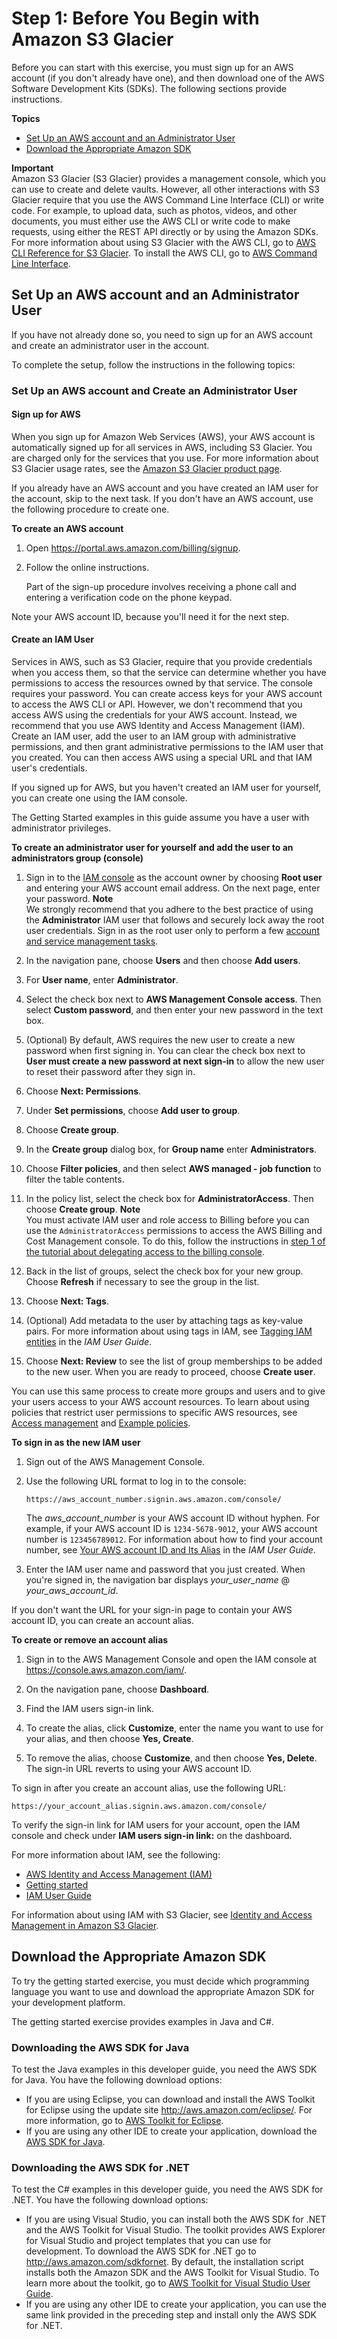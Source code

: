 # Step 1: Before You Begin with Amazon S3 Glacier<a name="getting-started-before-you-begin"></a>

Before you can start with this exercise, you must sign up for an AWS account \(if you don't already have one\), and then download one of the AWS Software Development Kits \(SDKs\)\. The following sections provide instructions\.

**Topics**
+ [Set Up an AWS account and an Administrator User](#setup)
+ [Download the Appropriate Amazon SDK](#getting-started-download-sdk)

**Important**  
Amazon S3 Glacier \(S3 Glacier\) provides a management console, which you can use to create and delete vaults\. However, all other interactions with S3 Glacier require that you use the AWS Command Line Interface \(CLI\) or write code\. For example, to upload data, such as photos, videos, and other documents, you must either use the AWS CLI or write code to make requests, using either the REST API directly or by using the Amazon SDKs\. For more information about using S3 Glacier with the AWS CLI, go to [AWS CLI Reference for S3 Glacier](http://docs.aws.amazon.com/cli/latest/reference/glacier/index.html)\. To install the AWS CLI, go to [AWS Command Line Interface](http://aws.amazon.com/cli/)\.

## Set Up an AWS account and an Administrator User<a name="setup"></a>

If you have not already done so, you need to sign up for an AWS account and create an administrator user in the account\. 

To complete the setup, follow the instructions in the following topics:

### Set Up an AWS account and Create an Administrator User<a name="setting-up"></a>

#### Sign up for AWS<a name="setting-up-signup"></a>

When you sign up for Amazon Web Services \(AWS\), your AWS account is automatically signed up for all services in AWS, including S3 Glacier\. You are charged only for the services that you use\. For more information about S3 Glacier usage rates, see the [Amazon S3 Glacier product page](https://aws.amazon.com/glacier/)\.

If you already have an AWS account and you have created an IAM user for the account, skip to the next task\. If you don't have an AWS account, use the following procedure to create one\.

**To create an AWS account**

1. Open [https://portal\.aws\.amazon\.com/billing/signup](https://portal.aws.amazon.com/billing/signup)\.

1. Follow the online instructions\.

   Part of the sign\-up procedure involves receiving a phone call and entering a verification code on the phone keypad\.

Note your AWS account ID, because you'll need it for the next step\.

#### Create an IAM User<a name="setting-up-iam"></a>

Services in AWS, such as S3 Glacier, require that you provide credentials when you access them, so that the service can determine whether you have permissions to access the resources owned by that service\. The console requires your password\. You can create access keys for your AWS account to access the AWS CLI or API\. However, we don't recommend that you access AWS using the credentials for your AWS account\. Instead, we recommend that you use AWS Identity and Access Management \(IAM\)\. Create an IAM user, add the user to an IAM group with administrative permissions, and then grant administrative permissions to the IAM user that you created\. You can then access AWS using a special URL and that IAM user's credentials\.

If you signed up for AWS, but you haven't created an IAM user for yourself, you can create one using the IAM console\.

The Getting Started examples in this guide assume you have a user with administrator privileges\.



**To create an administrator user for yourself and add the user to an administrators group \(console\)**

1. Sign in to the [IAM console](https://console.aws.amazon.com/iam/) as the account owner by choosing **Root user** and entering your AWS account email address\. On the next page, enter your password\.
**Note**  
We strongly recommend that you adhere to the best practice of using the **Administrator** IAM user that follows and securely lock away the root user credentials\. Sign in as the root user only to perform a few [account and service management tasks](https://docs.aws.amazon.com/general/latest/gr/aws_tasks-that-require-root.html)\.

1. In the navigation pane, choose **Users** and then choose **Add users**\.

1. For **User name**, enter **Administrator**\.

1. Select the check box next to **AWS Management Console access**\. Then select **Custom password**, and then enter your new password in the text box\.

1. \(Optional\) By default, AWS requires the new user to create a new password when first signing in\. You can clear the check box next to **User must create a new password at next sign\-in** to allow the new user to reset their password after they sign in\.

1. Choose **Next: Permissions**\.

1. Under **Set permissions**, choose **Add user to group**\.

1. Choose **Create group**\.

1. In the **Create group** dialog box, for **Group name** enter **Administrators**\.

1. Choose **Filter policies**, and then select **AWS managed \- job function** to filter the table contents\.

1. In the policy list, select the check box for **AdministratorAccess**\. Then choose **Create group**\.
**Note**  
You must activate IAM user and role access to Billing before you can use the `AdministratorAccess` permissions to access the AWS Billing and Cost Management console\. To do this, follow the instructions in [step 1 of the tutorial about delegating access to the billing console](https://docs.aws.amazon.com/IAM/latest/UserGuide/tutorial_billing.html)\.

1. Back in the list of groups, select the check box for your new group\. Choose **Refresh** if necessary to see the group in the list\.

1. Choose **Next: Tags**\.

1. \(Optional\) Add metadata to the user by attaching tags as key\-value pairs\. For more information about using tags in IAM, see [Tagging IAM entities](https://docs.aws.amazon.com/IAM/latest/UserGuide/id_tags.html) in the *IAM User Guide*\.

1. Choose **Next: Review** to see the list of group memberships to be added to the new user\. When you are ready to proceed, choose **Create user**\.

You can use this same process to create more groups and users and to give your users access to your AWS account resources\. To learn about using policies that restrict user permissions to specific AWS resources, see [Access management](https://docs.aws.amazon.com/IAM/latest/UserGuide/access.html) and [Example policies](https://docs.aws.amazon.com/IAM/latest/UserGuide/access_policies_examples.html)\.

**To sign in as the new IAM user**

1. Sign out of the AWS Management Console\.

1. Use the following URL format to log in to the console:

   ```
   https://aws_account_number.signin.aws.amazon.com/console/
   ```

   The *aws\_account\_number* is your AWS account ID without hyphen\. For example, if your AWS account ID is `1234-5678-9012`, your AWS account number is `123456789012`\. For information about how to find your account number, see [Your AWS account ID and Its Alias](https://docs.aws.amazon.com/IAM/latest/UserGuide/console_account-alias.html) in the *IAM User Guide*\.

1. Enter the IAM user name and password that you just created\. When you're signed in, the navigation bar displays *your\_user\_name* @ *your\_aws\_account\_id*\.

If you don't want the URL for your sign\-in page to contain your AWS account ID, you can create an account alias\. 

**To create or remove an account alias**

1. Sign in to the AWS Management Console and open the IAM console at [https://console\.aws\.amazon\.com/iam/](https://console.aws.amazon.com/iam/)\.

1. On the navigation pane, choose **Dashboard**\.

1. Find the IAM users sign\-in link\.

1. To create the alias, click **Customize**, enter the name you want to use for your alias, and then choose **Yes, Create**\.

1. To remove the alias, choose **Customize**, and then choose **Yes, Delete**\. The sign\-in URL reverts to using your AWS account ID\.

To sign in after you create an account alias, use the following URL:

```
https://your_account_alias.signin.aws.amazon.com/console/
```

To verify the sign\-in link for IAM users for your account, open the IAM console and check under **IAM users sign\-in link:** on the dashboard\.

For more information about IAM, see the following:
+ [AWS Identity and Access Management \(IAM\)](https://aws.amazon.com/iam/)
+ [Getting started](https://docs.aws.amazon.com/IAM/latest/UserGuide/getting-started.html)
+ [IAM User Guide](https://docs.aws.amazon.com/IAM/latest/UserGuide/)

For information about using IAM with S3 Glacier, see [Identity and Access Management in Amazon S3 Glacier](auth-and-access-control.md)\.

## Download the Appropriate Amazon SDK<a name="getting-started-download-sdk"></a>

To try the getting started exercise, you must decide which programming language you want to use and download the appropriate Amazon SDK for your development platform\.

The getting started exercise provides examples in Java and C\#\. 

### Downloading the AWS SDK for Java<a name="getting-started-download-sdk-java"></a>

To test the Java examples in this developer guide, you need the AWS SDK for Java\. You have the following download options: 
+ If you are using Eclipse, you can download and install the AWS Toolkit for Eclipse using the update site [http://aws\.amazon\.com/eclipse/](http://aws.amazon.com/eclipse/)\. For more information, go to [AWS Toolkit for Eclipse](http://aws.amazon.com/eclipse/)\.
+ If you are using any other IDE to create your application, download the [AWS SDK for Java](http://aws.amazon.com/sdkforjava)\. 

### Downloading the AWS SDK for \.NET<a name="getting-started-download-sdk-dotnet"></a>

To test the C\# examples in this developer guide, you need the AWS SDK for \.NET\. You have the following download options:
+ If you are using Visual Studio, you can install both the AWS SDK for \.NET and the AWS Toolkit for Visual Studio\. The toolkit provides AWS Explorer for Visual Studio and project templates that you can use for development\. To download the AWS SDK for \.NET go to [http://aws\.amazon\.com/sdkfornet](http://aws.amazon.com/sdkfornet/)\. By default, the installation script installs both the Amazon SDK and the AWS Toolkit for Visual Studio\. To learn more about the toolkit, go to [AWS Toolkit for Visual Studio User Guide](https://docs.aws.amazon.com/AWSToolkitVS/latest/UserGuide/)\. 
+ If you are using any other IDE to create your application, you can use the same link provided in the preceding step and install only the AWS SDK for \.NET\. 
